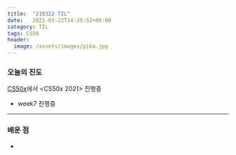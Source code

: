 ```yaml
---
title:  "210322 TIL"
date:   2021-03-22T14:25:52+09:00
category: TIL
tags: CS50
header:
  image: /assets/images/pika.jpg
---
```


<h3>오늘의 진도</h3>

[CS50x](https://cs50.harvard.edu/x/2021/)에서 <CS50x 2021> 진행중

 - week7 진행중
 
<hr>

<h3>배운 점</h3>

 - 